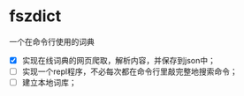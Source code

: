 # fszdict
一个在命令行使用的词典

- [x] 实现在线词典的网页爬取，解析内容，并保存到json中；
- [ ] 实现一个repl程序，不必每次都在命令行里敲完整地搜索命令；
- [ ] 建立本地词库；